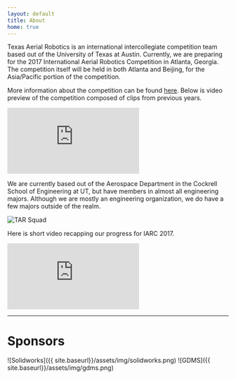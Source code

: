 ```yaml
---
layout: default
title: About
home: true
---
```



  <div id="model"></div>

Texas Aerial Robotics is an international intercollegiate competition team based out of the University of Texas at Austin. Currently, we are preparing for the 2017 International Aerial Robotics Competition in Atlanta, Georgia. The competition itself will be held in both Atlanta and Beijing, for the Asia/Pacific portion of the competition.

More information about the competition can be found [here](http://www.aerialroboticscompetition.org/index.php). Below is video preview of the competition composed of clips from previous years.

<div class='embed-container'><iframe src='https://player.vimeo.com/video/103487384?title=0&byline=0&portrait=0' frameborder='0' webkitAllowFullScreen mozallowfullscreen allowFullScreen></iframe></div>

We are currently based out of the Aerospace Department in the Cockrell School of Engineering at UT, but have members in almost all engineering majors. Although we are mostly an engineering organization, we do have a few majors outside of the realm.

![TAR Squad]({{site.baseurl}}/assets/img/team.jpg)

Here is short video recapping our progress for IARC 2017.

<div class='embed-container'><iframe src='https://www.youtube.com/embed/kKEPM2Dor_M?modestbranding=1&autohide=1&showinfo=0' frameborder='0' allowfullscreen></iframe></div>


<script src="{{site.baseurl}}/assets/js/three.min.js"></script>
<script src="{{site.baseurl}}/assets/js/Detector.js"></script>
<script src="{{site.baseurl}}/assets/js/stats.min.js"></script>

<script>
var container, stats;
var camera, scene, renderer;
var mouseX = 0, mouseY = 0;
var windowHalfX = 500 / 2;
var windowHalfY = 500 / 2;
init();
animate();
function init() {
	container = document.getElementById( 'model' );
	camera = new THREE.PerspectiveCamera( 15, 500 / 500, 1, 2000 );
	camera.position.z = 4;
	// scene
	scene = new THREE.Scene();
	var ambient = new THREE.AmbientLight( 0x444444 );
	scene.add( ambient );
	var directionalLight = new THREE.DirectionalLight( 0xf2f2f2 );
	directionalLight.position.set( 0, 0, 1 ).normalize();
	scene.add( directionalLight );
	// BEGIN Clara.io JSON loader code
	var objectLoader = new THREE.ObjectLoader();
	objectLoader.load("{{site.baseurl}}/assets/3dmodel.json", function ( obj ) {
	 	scene.add( obj );
	} );
	// END Clara.io JSON loader code
	renderer = new THREE.WebGLRenderer({ alpha: true });
	renderer.setPixelRatio( window.devicePixelRatio );
	renderer.setClearColor( 0x000000, 0 );
	renderer.setSize( 500, 500 );
	container.appendChild( renderer.domElement );
	document.addEventListener( 'mousemove', onDocumentMouseMove, false );
	//
	window.addEventListener( 'resize', onWindowResize, false );
}
function onWindowResize() {
	windowHalfX = 500 / 2;
	windowHalfY = 500 / 2;
	camera.aspect = 500 / 500;
	camera.updateProjectionMatrix();
	renderer.setSize( 500, 500 );
}
function onDocumentMouseMove( event ) {
	mouseX = ( event.clientX - windowHalfX ) / 2;
	mouseY = ( event.clientY - windowHalfY ) / 2;
}
//
function animate() {
	requestAnimationFrame( animate );
	render();
}
function render() {
	camera.position.x = 1 + -( mouseX - camera.position.y ) * .005;
	camera.position.y = 4 + -( mouseY - camera.position.y ) * .01;
	camera.lookAt( scene.position );
	renderer.render( scene, camera );
}
</script>
----

# Sponsors

![Solidworks]({{ site.baseurl}}/assets/img/solidworks.png)
![GDMS]({{ site.baseurl}}/assets/img/gdms.png)
